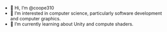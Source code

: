 - 👋 Hi, I’m @coope310
- 👀 I’m interested in computer science, particularly software development and computer graphics. 
- 🌱 I’m currently learning about Unity and compute shaders. 

<!---
coope310/coope310 is a ✨ special ✨ repository because its `README.md` (this file) appears on your GitHub profile.
You can click the Preview link to take a look at your changes.
--->
